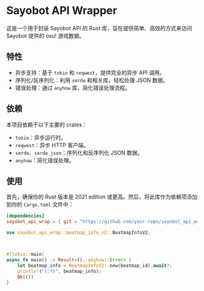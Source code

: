 # Sayobot API Wrapper

这是一个用于封装 Sayobot API 的 Rust 库，旨在提供简单、高效的方式来访问 Sayobot 提供的 osu! 游戏数据。

## 特性

- 异步支持：基于 `tokio` 和 `reqwest`，提供完全的异步 API 调用。
- 序列化/反序列化：利用 `serde` 和相关库，轻松处理 JSON 数据。
- 错误处理：通过 `anyhow` 库，简化错误处理流程。

## 依赖

本项目依赖于以下主要的 crates：

- `tokio`：异步运行时。
- `reqwest`：异步 HTTP 客户端。
- `serde`、`serde_json`：序列化和反序列化 JSON 数据。
- `anyhow`：简化错误处理。

## 使用 

首先，确保你的 Rust 版本是 2021 edition 或更高。然后，将此库作为依赖项添加到你的 `Cargo.toml` 文件中：

```toml
[dependencies]
sayobot_api_wrap = { git = "https://github.com/your-repo/sayobot_api_wrap.git", branch = "main" }
```

```rust
use sayobot_api_wrap::beatmap_info_v2::BeatmapInfoV2;



#[tokio::main]
async fn main() -> Result<(), anyhow::Error> {
    let beatmap_info = BeatmapInfoV2::new(beatmap_id).await?;
    println!("{:?}", beatmap_info);
    Ok(())
}
```
